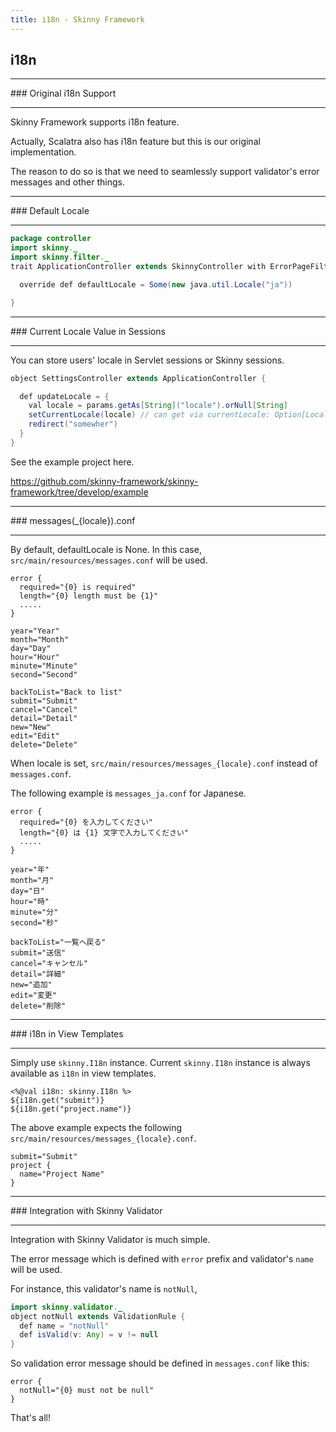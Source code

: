 ```yaml
---
title: i18n - Skinny Framework
---
```


## i18n

<hr/>
### Original i18n Support
<hr/>

Skinny Framework supports i18n feature.

Actually, Scalatra also has i18n feature but this is our original implementation.

The reason to do so is that we need to seamlessly support validator's error messages and other things.

<hr/>
### Default Locale
<hr/>

```java
package controller
import skinny._
import skinny.filter._
trait ApplicationController extends SkinnyController with ErrorPageFilter {

  override def defaultLocale = Some(new java.util.Locale("ja"))

}
```


<hr/>
### Current Locale Value in Sessions
<hr/>

You can store users' locale in Servlet sessions or Skinny sessions.

```java
object SettingsController extends ApplicationController {

  def updateLocale = {
    val locale = params.getAs[String]("locale").orNull[String]
    setCurrentLocale(locale) // can get via currentLocale: Option[Locale]
    redirect("somewher")
  }
}
```

See the example project here.

https://github.com/skinny-framework/skinny-framework/tree/develop/example

<hr/>
### messages(_{locale}).conf
<hr/>

By default, defaultLocale is None. In this case, `src/main/resources/messages.conf` will be used.


```
error {
  required="{0} is required"
  length="{0} length must be {1}"
  .....
}

year="Year"
month="Month"
day="Day"
hour="Hour"
minute="Minute"
second="Second"

backToList="Back to list"
submit="Submit"
cancel="Cancel"
detail="Detail"
new="New"
edit="Edit"
delete="Delete"
```

When locale is set, `src/main/resources/messages_{locale}.conf` instead of `messages.conf`.

The following example is `messages_ja.conf` for Japanese.

```
error {
  required="{0} を入力してください"
  length="{0} は {1} 文字で入力してください"
  .....
}

year="年"
month="月"
day="日"
hour="時"
minute="分"
second="秒"

backToList="一覧へ戻る"
submit="送信"
cancel="キャンセル"
detail="詳細"
new="追加"
edit="変更"
delete="削除"
```

<hr/>
### i18n in View Templates
<hr/>

Simply use `skinny.I18n` instance. Current `skinny.I18n` instance is always available as `i18n` in view templates.

```
<%@val i18n: skinny.I18n %>
${i18n.get("submit")}
${i18n.get("project.name")}
```

The above example expects the following `src/main/resources/messages_{locale}.conf`.

```
submit="Submit"
project {
  name="Project Name"
}
```

<hr/>
### Integration with Skinny Validator
<hr/>

Integration with Skinny Validator is much simple.

The error message which is defined with `error` prefix and validator's `name` will be used.

For instance, this validator's name is `notNull`,

```java
import skinny.validator._
object notNull extends ValidationRule {
  def name = "notNull"
  def isValid(v: Any) = v != null
}
```

So validation error message should be defined in `messages.conf` like this:

```
error {
  notNull="{0} must not be null"
}
```

That's all!


